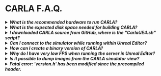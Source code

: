 <h1>CARLA F.A.Q.</h1>

<!-- ======================================================================= -->
  <details>
    <summary><h5 style="display:inline">
    What is the recommended hardware to run CARLA?
    </h4></summary>

  CARLA is a very performance demanding software, at the very minimum you would
  need a computer with a dedicated GPU capable of running Unreal Engine. See
  [Unreal Engine's recommended hardware](https://wiki.unrealengine.com/Recommended_Hardware).

  </details>

<!-- ======================================================================= -->
  <details>
    <summary><h5 style="display:inline">
    What is the expected disk space needed for building CARLA?
    </h4></summary>

  Building CARLA from source requires about 15GB of disk space, not counting
  Unreal Engine installation.

  However, you will also need to build and install Unreal Engine, which on Linux
  requires much more disk space as it keeps all the intermediate files,
  [see this thread](https://answers.unrealengine.com/questions/430541/linux-engine-size.html).

  </details>

<!-- ======================================================================= -->
  <details>
    <summary><h5 style="display:inline">
    I downloaded CARLA source from GitHub, where is the "CarlaUE4.sh" script?
    </h4></summary>

  There is no "CarlaUE4.sh" script in the source version of CARLA, you need to
  follow the instructions in the [documentation](http://carla.readthedocs.io) for
  building CARLA from source.

  Once you open the project in the Unreal Editor, you can hit Play to test CARLA.

  </details>

<!-- ======================================================================= -->
  <details>
    <summary><h5 style="display:inline">
    Can I connect to the simulator while running within Unreal Editor?
    </h4></summary>

  Yes, you can connect a Python client to a simulator running within Unreal
  Editor. Press the "Play" button and wait until the scene is loaded, at that
  point you can connect as you would with the standalone simulator.

  </details>

<!-- ======================================================================= -->
  <details>
    <summary><h5 style="display:inline">
    How can I create a binary version of CARLA?
    </h4></summary>

  In Linux, the recommended way is to run `make package` in the project folder.
  This method makes a packaged version of the project, including the Python API
  modules. This is the method we use to make a release of CARLA for Linux.

  Alternatively, it is possible to compile a binary version of CARLA within Unreal
  Editor, open the CarlaUE4 project, go to the menu "File -> Package Project", and
  select your platform. This takes a while, but in the end it should generate a
  packaged version of CARLA to execute without Unreal Editor.

  </details>

<!-- ======================================================================= -->
  <details>
    <summary><h5 style="display:inline">
    Why do I have very low FPS when running the server in Unreal Editor?
    </h4></summary>

  UE4 Editor goes to a low performance mode when out of focus. It can be disabled
  in the editor preferences. Go to "Edit->Editor Preferences->Performance" and
  disable the "Use Less CPU When in Background" option.

  </details>

<!-- ======================================================================= -->
  <details>
    <summary><h5 style="display:inline">
    Is it possible to dump images from the CARLA simulator view?
    </h4></summary>

  Yes, this is an Unreal Engine feature. You can dump the images of the spectator
  camera (simulator view) by running CARLA with

      $ ./CarlaUE4.sh -benchmark -fps=30 -dumpmovie

  Images are saved to "CarlaUE4/Saved/Screenshots/LinuxNoEditor".

  </details>

<!-- ======================================================================= -->
  <details>
    <summary><h5 style="display:inline">
    Fatal error: 'version.h' has been modified since the precompiled header.
    </h4></summary>

  This happens from time to time due to Linux updates, and for that we have a
  special target in our Makefile

      $ make hard-clean
      $ make CarlaUE4Editor

  It takes a long time but fixes the issue.

  </details>
